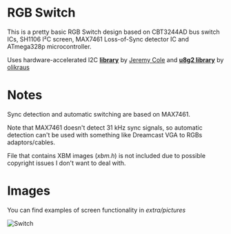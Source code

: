 # RGB Switch
This is a pretty basic RGB Switch design based on CBT3244AD bus switch ICs, SH1106 I²C screen, MAX7461 Loss-of-Sync detector IC and ATmega328p microcontroller.

Uses hardware-accelerated I2C **[library](https://github.com/jeremycole/avr)** by [Jeremy Cole](https://github.com/jeremycole) and **[u8g2 library](https://github.com/olikraus/u8g2)** by [olikraus](https://github.com/olikraus)

# Notes

Sync detection and automatic switching are based on MAX7461.

Note that MAX7461 doesn't detect 31 kHz sync signals, so automatic detection can't be used with something like Dreamcast VGA to RGBs adaptors/cables.

File that contains XBM images (*xbm.h*) is not included due to possible copyright issues I don't want to deal with.


# Images

You can find examples of screen functionality in *extra/pictures*

![Switch](extra/pictures/Overall.jpg)
